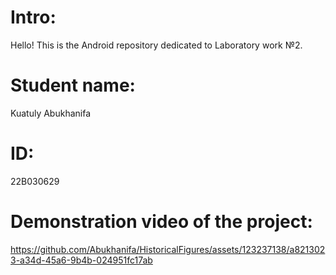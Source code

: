 # Intro:
Hello! This is the Android repository dedicated to Laboratory work №2. 

# Student name:
Kuatuly Abukhanifa 

# ID: 
22B030629

# Demonstration video of the project:

https://github.com/Abukhanifa/HistoricalFigures/assets/123237138/a8213023-a34d-45a6-9b4b-024951fc17ab






